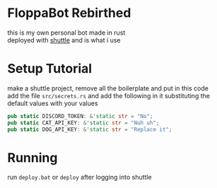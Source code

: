 # FloppaBot Rebirthed
this is my own personal bot made in rust <br />
deployed with [shuttle](https://www.shuttle.rs/) and is what i use <br />
# Setup Tutorial
make a shuttle project, remove all the boilerplate and put in this code <br />
add the file `src/secrets.rs` and add the following in it substituting the default values with your values
```rust
pub static DISCORD_TOKEN: &'static str = "No";
pub static CAT_API_KEY: &'static str = "Nuh uh";
pub static DOG_API_KEY: &'static str = "Replace it";
```
# Running
run `deploy.bat` or `deploy` after logging into shuttle